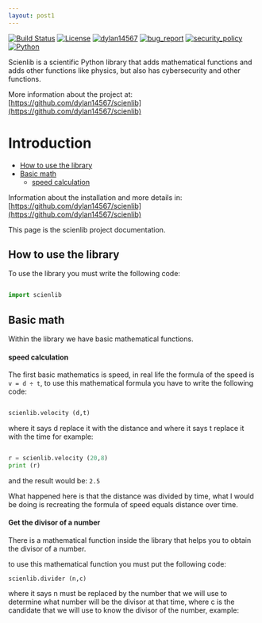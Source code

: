 ```yaml
---
layout: post1
---
```


<meta name="keywords" content="scienlib, scienlib documentation, scien, lib, documentation">

[![Build Status](https://img.shields.io/github/stars/dylan14567/scienlib.svg)](https://github.com/dylan14567/scienlib)
[![License](https://img.shields.io/github/license/dylan14567/scienlib.svg)](https://github.com/dylan14567/scienlib/blob/main/.github/LICENSE)
[![dylan14567](https://img.shields.io/badge/author-dylan14567-green.svg)](https://github.com/dylan14567)
[![bug_report](https://img.shields.io/badge/bug-report-red.svg)](https://github.com/dylan14567/scienlib/blob/main/.github/ISSUE_TEMPLATE/bug_report.md)
[![security_policy](https://img.shields.io/badge/security-policy-cyan.svg)](https://github.com/dylan14567/scienlib/blob/main/.github/SECURITY.md)
[![Python](https://img.shields.io/badge/language-Python%20-yellow.svg)](https://www.python.org)

Scienlib is a scientific Python library that adds mathematical functions and adds other functions like physics, but also has cybersecurity and other functions.

More information about the project at: [https://github.com/dylan14567/scienlib](https://github.com/dylan14567/scienlib)

# Introduction

- [How to use the library](#how-to-use-the-library)
- [Basic math](#basic-math)
  - [speed calculation](#speed-calculation)
  
Information about the installation and more details in: [https://github.com/dylan14567/scienlib](https://github.com/dylan14567/scienlib)

This page is the scienlib project documentation.

## How to use the library

To use the library you must write the following code:

```python

import scienlib

```

## Basic math

Within the library we have basic mathematical functions.

#### speed calculation

The first basic mathematics is speed, in real life the formula of the speed is ``` v = d ÷ t ```, to use this mathematical formula you have to write the following code:

```python

scienlib.velocity (d,t)

```

where it says d replace it with the distance and where it says t replace it with the time for example:

```python

r = scienlib.velocity (20,8)
print (r)

```

and the result would be: ``` 2.5 ```

What happened here is that the distance was divided by time, what I would be doing is recreating the formula of speed equals distance over time.

#### Get the divisor of a number

There is a mathematical function inside the library that helps you to obtain the divisor of a number.

to use this mathematical function you must put the following code:

```
scienlib.divider (n,c)

```

where it says n must be replaced by the number that we will use to determine what number will be the divisor at that time, where c is the candidate that we will use to know the divisor of the number, example:

